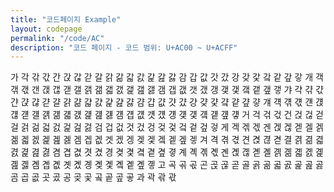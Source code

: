 ```yaml
---
title: "코드페이지 Example"
layout: codepage
permalink: "/code/AC"
description: "코드 페이지 - 코드 범위: U+AC00 ~ U+ACFF"
---
```


<span class="character">가</span>
<span class="character">각</span>
<span class="character">갂</span>
<span class="character">갃</span>
<span class="character">간</span>
<span class="character">갅</span>
<span class="character">갆</span>
<span class="character">갇</span>
<span class="character">갈</span>
<span class="character">갉</span>
<span class="character">갊</span>
<span class="character">갋</span>
<span class="character">갌</span>
<span class="character">갍</span>
<span class="character">갎</span>
<span class="character">갏</span>
<span class="character">감</span>
<span class="character">갑</span>
<span class="character">값</span>
<span class="character">갓</span>
<span class="character">갔</span>
<span class="character">강</span>
<span class="character">갖</span>
<span class="character">갗</span>
<span class="character">갘</span>
<span class="character">같</span>
<span class="character">갚</span>
<span class="character">갛</span>
<span class="character">개</span>
<span class="character">객</span>
<span class="character">갞</span>
<span class="character">갟</span>
<span class="character">갠</span>
<span class="character">갡</span>
<span class="character">갢</span>
<span class="character">갣</span>
<span class="character">갤</span>
<span class="character">갥</span>
<span class="character">갦</span>
<span class="character">갧</span>
<span class="character">갨</span>
<span class="character">갩</span>
<span class="character">갪</span>
<span class="character">갫</span>
<span class="character">갬</span>
<span class="character">갭</span>
<span class="character">갮</span>
<span class="character">갯</span>
<span class="character">갰</span>
<span class="character">갱</span>
<span class="character">갲</span>
<span class="character">갳</span>
<span class="character">갴</span>
<span class="character">갵</span>
<span class="character">갶</span>
<span class="character">갷</span>
<span class="character">갸</span>
<span class="character">갹</span>
<span class="character">갺</span>
<span class="character">갻</span>
<span class="character">갼</span>
<span class="character">갽</span>
<span class="character">갾</span>
<span class="character">갿</span>
<span class="character">걀</span>
<span class="character">걁</span>
<span class="character">걂</span>
<span class="character">걃</span>
<span class="character">걄</span>
<span class="character">걅</span>
<span class="character">걆</span>
<span class="character">걇</span>
<span class="character">걈</span>
<span class="character">걉</span>
<span class="character">걊</span>
<span class="character">걋</span>
<span class="character">걌</span>
<span class="character">걍</span>
<span class="character">걎</span>
<span class="character">걏</span>
<span class="character">걐</span>
<span class="character">걑</span>
<span class="character">걒</span>
<span class="character">걓</span>
<span class="character">걔</span>
<span class="character">걕</span>
<span class="character">걖</span>
<span class="character">걗</span>
<span class="character">걘</span>
<span class="character">걙</span>
<span class="character">걚</span>
<span class="character">걛</span>
<span class="character">걜</span>
<span class="character">걝</span>
<span class="character">걞</span>
<span class="character">걟</span>
<span class="character">걠</span>
<span class="character">걡</span>
<span class="character">걢</span>
<span class="character">걣</span>
<span class="character">걤</span>
<span class="character">걥</span>
<span class="character">걦</span>
<span class="character">걧</span>
<span class="character">걨</span>
<span class="character">걩</span>
<span class="character">걪</span>
<span class="character">걫</span>
<span class="character">걬</span>
<span class="character">걭</span>
<span class="character">걮</span>
<span class="character">걯</span>
<span class="character">거</span>
<span class="character">걱</span>
<span class="character">걲</span>
<span class="character">걳</span>
<span class="character">건</span>
<span class="character">걵</span>
<span class="character">걶</span>
<span class="character">걷</span>
<span class="character">걸</span>
<span class="character">걹</span>
<span class="character">걺</span>
<span class="character">걻</span>
<span class="character">걼</span>
<span class="character">걽</span>
<span class="character">걾</span>
<span class="character">걿</span>
<span class="character">검</span>
<span class="character">겁</span>
<span class="character">겂</span>
<span class="character">것</span>
<span class="character">겄</span>
<span class="character">겅</span>
<span class="character">겆</span>
<span class="character">겇</span>
<span class="character">겈</span>
<span class="character">겉</span>
<span class="character">겊</span>
<span class="character">겋</span>
<span class="character">게</span>
<span class="character">겍</span>
<span class="character">겎</span>
<span class="character">겏</span>
<span class="character">겐</span>
<span class="character">겑</span>
<span class="character">겒</span>
<span class="character">겓</span>
<span class="character">겔</span>
<span class="character">겕</span>
<span class="character">겖</span>
<span class="character">겗</span>
<span class="character">겘</span>
<span class="character">겙</span>
<span class="character">겚</span>
<span class="character">겛</span>
<span class="character">겜</span>
<span class="character">겝</span>
<span class="character">겞</span>
<span class="character">겟</span>
<span class="character">겠</span>
<span class="character">겡</span>
<span class="character">겢</span>
<span class="character">겣</span>
<span class="character">겤</span>
<span class="character">겥</span>
<span class="character">겦</span>
<span class="character">겧</span>
<span class="character">겨</span>
<span class="character">격</span>
<span class="character">겪</span>
<span class="character">겫</span>
<span class="character">견</span>
<span class="character">겭</span>
<span class="character">겮</span>
<span class="character">겯</span>
<span class="character">결</span>
<span class="character">겱</span>
<span class="character">겲</span>
<span class="character">겳</span>
<span class="character">겴</span>
<span class="character">겵</span>
<span class="character">겶</span>
<span class="character">겷</span>
<span class="character">겸</span>
<span class="character">겹</span>
<span class="character">겺</span>
<span class="character">겻</span>
<span class="character">겼</span>
<span class="character">경</span>
<span class="character">겾</span>
<span class="character">겿</span>
<span class="character">곀</span>
<span class="character">곁</span>
<span class="character">곂</span>
<span class="character">곃</span>
<span class="character">계</span>
<span class="character">곅</span>
<span class="character">곆</span>
<span class="character">곇</span>
<span class="character">곈</span>
<span class="character">곉</span>
<span class="character">곊</span>
<span class="character">곋</span>
<span class="character">곌</span>
<span class="character">곍</span>
<span class="character">곎</span>
<span class="character">곏</span>
<span class="character">곐</span>
<span class="character">곑</span>
<span class="character">곒</span>
<span class="character">곓</span>
<span class="character">곔</span>
<span class="character">곕</span>
<span class="character">곖</span>
<span class="character">곗</span>
<span class="character">곘</span>
<span class="character">곙</span>
<span class="character">곚</span>
<span class="character">곛</span>
<span class="character">곜</span>
<span class="character">곝</span>
<span class="character">곞</span>
<span class="character">곟</span>
<span class="character">고</span>
<span class="character">곡</span>
<span class="character">곢</span>
<span class="character">곣</span>
<span class="character">곤</span>
<span class="character">곥</span>
<span class="character">곦</span>
<span class="character">곧</span>
<span class="character">골</span>
<span class="character">곩</span>
<span class="character">곪</span>
<span class="character">곫</span>
<span class="character">곬</span>
<span class="character">곭</span>
<span class="character">곮</span>
<span class="character">곯</span>
<span class="character">곰</span>
<span class="character">곱</span>
<span class="character">곲</span>
<span class="character">곳</span>
<span class="character">곴</span>
<span class="character">공</span>
<span class="character">곶</span>
<span class="character">곷</span>
<span class="character">곸</span>
<span class="character">곹</span>
<span class="character">곺</span>
<span class="character">곻</span>
<span class="character">과</span>
<span class="character">곽</span>
<span class="character">곾</span>
<span class="character">곿</span>